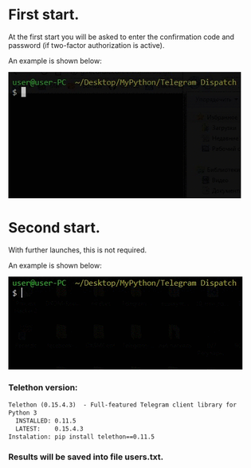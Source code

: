 # First start.

At the first start you will be asked to enter the confirmation code and password (if two-factor authorization is active). 

An example is shown below:

![Auth Demo](./examples/HmxoE5sCqw.gif)

# Second start.

With further launches, this is not required.

An example is shown below:

![Auth Demo](./examples/kVM9jmUdI1.gif)

### Telethon version:

```
Telethon (0.15.4.3)  - Full-featured Telegram client library for Python 3
  INSTALLED: 0.11.5
  LATEST:    0.15.4.3
Instalation: pip install telethon==0.11.5
```

### Results will be saved into file users.txt.
